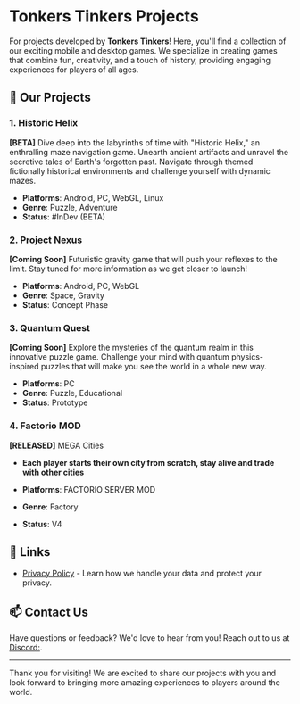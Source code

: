 # Tonkers Tinkers Projects

For projects developed by **Tonkers Tinkers**! Here, you'll find a collection of our exciting mobile and desktop games. We specialize in creating games that combine fun, creativity, and a touch of history, providing engaging experiences for players of all ages.

## 🚀 Our Projects

### 1. Historic Helix
**[BETA]** Dive deep into the labyrinths of time with "Historic Helix," an enthralling maze navigation game. Unearth ancient artifacts and unravel the secretive tales of Earth's forgotten past. Navigate through themed fictionally historical environments and challenge yourself with dynamic mazes.

- **Platforms**: Android, PC, WebGL, Linux
- **Genre**: Puzzle, Adventure
- **Status**: #InDev (BETA)

### 2. Project Nexus
**[Coming Soon]** Futuristic gravity game that will push your reflexes to the limit. Stay tuned for more information as we get closer to launch!

- **Platforms**: Android, PC, WebGL
- **Genre**: Space, Gravity
- **Status**: Concept Phase

### 3. Quantum Quest
**[Coming Soon]** Explore the mysteries of the quantum realm in this innovative puzzle game. Challenge your mind with quantum physics-inspired puzzles that will make you see the world in a whole new way.

- **Platforms**: PC 
- **Genre**: Puzzle, Educational
- **Status**: Prototype

### 4. Factorio MOD
**[RELEASED]** MEGA Cities

- **Each player starts their own city from scratch, stay alive and trade with other cities**

- **Platforms**: FACTORIO SERVER MOD
- **Genre**: Factory
- **Status**: V4

## 🔗 Links

- [Privacy Policy](https://tonkerstinkers.github.io/historichelix/privacypolicy) - Learn how we handle your data and protect your privacy.


## 📫 Contact Us

Have questions or feedback? We'd love to hear from you! Reach out to us at [Discord:](https://discord.gg/Nyn994Er).

---

Thank you for visiting! We are excited to share our projects with you and look forward to bringing more amazing experiences to players around the world.

